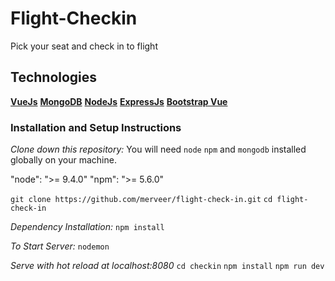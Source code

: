 # Flight-Checkin
Pick your seat and check in to flight

## Technologies

[**VueJs**](https://vuejs.org/)
[**MongoDB**](https://www.mongodb.com/)
[**NodeJs**](https://nodejs.org/en/)
[**ExpressJs**](https://expressjs.com/)
[**Bootstrap Vue**](https://bootstrap-vue.js.org/)

### Installation and Setup Instructions

*Clone down this repository:*
You will need `node` `npm` and `mongodb` installed globally on your machine.

"node": ">= 9.4.0"
"npm": ">= 5.6.0"

```git clone https://github.com/merveer/flight-check-in.git```
```cd flight-check-in```

*Dependency Installation:*
```npm install```

*To Start Server:*
```nodemon```

*Serve with hot reload at localhost:8080*
  ```cd checkin```
  ```npm install```
  ```npm run dev```
